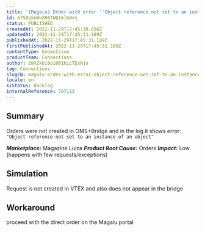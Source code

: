 ```yaml
---
title: '[Magalu] Order with error ''Object reference not set to an instance of an object'''
id: 6758qSnWuXR6TWQ1mlKOxs
status: PUBLISHED
createdAt: 2022-11-29T17:45:30.636Z
updatedAt: 2022-11-29T17:45:31.189Z
publishedAt: 2022-11-29T17:45:31.189Z
firstPublishedAt: 2022-11-29T17:45:31.189Z
contentType: knownIssue
productTeam: Connections
author: 2mXZkbi0oi061KicTExNjo
tag: Connections
slugEN: magalu-order-with-error-object-reference-not-set-to-an-instance-of-an-object
locale: en
kiStatus: Backlog
internalReference: 707113
---
```


## Summary


Orders were not created in OMS+Bridge and in the log it shows error: `"Object reference not set to an instance of an object"`

_**Marketplace:**_ Magazine Luiza
_**Product Root Cause:**_ Orders
_**Impact:**_ Low (happens with few requests/exceptions)



## Simulation


Request is not created in VTEX and also does not appear in the bridge



## Workaround


proceed with the direct order on the Magalu portal

